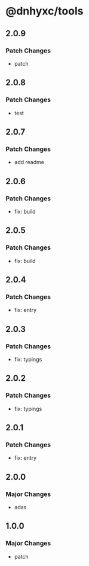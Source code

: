 # @dnhyxc/tools

## 2.0.9

### Patch Changes

- patch

## 2.0.8

### Patch Changes

- test

## 2.0.7

### Patch Changes

- add readme

## 2.0.6

### Patch Changes

- fix: build

## 2.0.5

### Patch Changes

- fix: build

## 2.0.4

### Patch Changes

- fix: entry

## 2.0.3

### Patch Changes

- fix: typings

## 2.0.2

### Patch Changes

- fix: typings

## 2.0.1

### Patch Changes

- fix: entry

## 2.0.0

### Major Changes

- adas

## 1.0.0

### Major Changes

- patch
